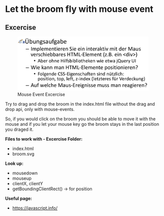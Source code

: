 # Let the broom fly with mouse event

## Excercise

<figure>
    <img src="MouseEventExcercise.png">
    <figcaption>
    Mouse Event Excercise
    </figcaption>
</figure>

Try to drag and drop the broom in the index.html file
without the drag and drop api, only with mouse-events.

So, if you would click on the broom you should be able to
move it with the mouse and if you let your mouse key go the
broom stays in the last position you draged it.

**Files to work with - Excercise Folder:**
- index.html
- broom.svg

**Look up:**
- mousedown
- mouseup
- clientX, clientY
- getBoundingClientRect() -> for position

**Useful page:**
- https://javascript.info/